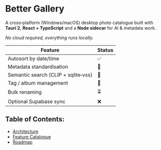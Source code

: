 # Better Gallery

A cross‑platform (Windows/macOS) desktop photo catalogue built with **Tauri 2**, **React + TypeScript** and a **Node sidecar** for AI & metadata work.

_No cloud required, everything runs locally._

| Feature                             | Status |
| ----------------------------------- | ------ |
| Autosort by date/time               | ✅     |
| Metadata standardisation            | 🚧     |
| Semantic search (CLIP + sqlite‑vss) | 🚧     |
| Tag / album management              | 🚧     |
| Bulk renaming                       | ⏳     |
| Optional Supabase sync              | ❌     |

## Table of Contents:

- [Architecture](docs/ARCHITECTURE.md)
- [Feature Catalogue](docs/FEATURES.md)
- [Roadmap](docs/ROADMAP.md)
